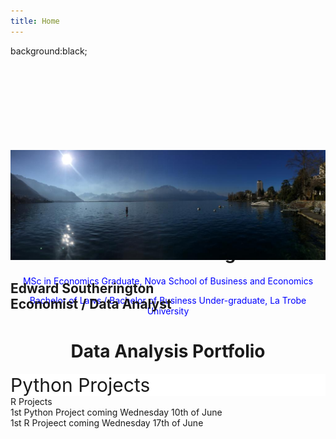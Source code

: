 ```yaml
---
title: Home
---
```

<html>
 <head>
  </head>
  <body>
   background:black;
   <style>
   .item1 {
    background: white;
    font-size:30px;}
  
   .item2 {
    background: white;
    font-size:30px;}
  
   .item3 {background: white;}
  
   .item4{background: white;}
  
   .container { 
     font-size:20px;
     min-height:300px
     width: 100%;
     background: white;
     display: grid;
     grid-template-columns: 1fr 1fr;
     grid-template-rows: 1fr 1fr;
     grid-gap:10px;
     text-align: center;
   }
 .image 
   { 
   position: relative; /* To help the image + text element to get along with the rest of the page*/ 
   width: 100%; /* for IE 6 */ 
   } 
   h2 
   { 
   position: absolute; /* To place the text on the image*/
   top: 150px; /* The exact location of the text from the top of the image*/
   left: 0; /* Other beautification stuff */
   width: 100%; 
   }
   /* Coloring time */
   h2 span /* decorating the text within the span tag */
   { 
   color: white; 
   font: bold 24px/45px Helvetica, Sans-Serif; 
   letter-spacing: -1px; 
   background: rgb(0, 0, 0); /* fallback color */ 
   background: rgba(0, 0, 0, 0.7); padding: 10px; 
   }
   h2 span.spacer { padding:0 5px; } /* to pad the background color of text to make it look more elegant */
 </style>
    <div class="image"> <!-- the image container -->
     <img src="assets/img/hero/Montreaux.jpeg" alt="" /> <!-- the image -->
     <h2>
     <span>Edward Southerington<span class='spacer'></span><br /><span class='spacer'></span>Economist / Data Analyst</span> <!-- span tag to beautify it efficiently -->
     </h2> <!-- the text -->
     </div>
    <h1 align="center">Edward Southerington</h1>
    <p style="color: blue" align="center">MSc in Economics Graduate, Nova School of Business and Economics</p>
    <p style="color: blue" align="center">Bachelor of Laws / Bachelor of Business Under-graduate, La Trobe University</p>
    <h1 align="center">Data Analysis Portfolio</h1>
 
  <div class="container">
   <div class="item1">Python Projects</div>
   <div class="item2">R Projects</div>
   <div class="item3">1st Python Project coming Wednesday 10th of June</div>
   <div class="item3">1st R Projeect coming Wednesday 17th of June</div>
  </div>
  
 </body>
</html>
  
  

